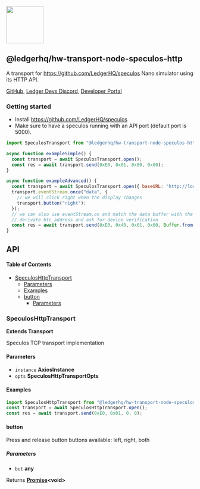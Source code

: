 <img src="https://user-images.githubusercontent.com/4631227/191834116-59cf590e-25cc-4956-ae5c-812ea464f324.png" height="100" />

## @ledgerhq/hw-transport-node-speculos-http

A transport for <https://github.com/LedgerHQ/speculos> Nano simulator using its HTTP API.

[GitHub](https://github.com/LedgerHQ/ledger-live/),
[Ledger Devs Discord](https://developers.ledger.com/discord-pro),
[Developer Portal](https://developers.ledger.com/)

### Getting started

*   Install <https://github.com/LedgerHQ/speculos>
*   Make sure to have a speculos running with an API port (default port is 5000).

```js
import SpeculosTransport from "@ledgerhq/hw-transport-node-speculos-http";

async function exampleSimple() {
  const transport = await SpeculosTransport.open();
  const res = await transport.send(0xE0, 0x01, 0x00, 0x00);
}

async function exampleAdvanced() {
  const transport = await SpeculosTransport.open({ baseURL: "http://localhost:5000" });
  transport.eventStream.once("data", {
    // we will click right when the display changes
    transport.button("right");
  });
  // we can also use eventStream.on and match the data buffer with the expected display before taking action
  // derivate btc address and ask for device verification
  const res = await transport.send(0xE0, 0x40, 0x01, 0x00, Buffer.from("058000002c8000000080000000000000000000000f"));
}
```

## API

<!-- Generated by documentation.js. Update this documentation by updating the source code. -->

#### Table of Contents

*   [SpeculosHttpTransport](#speculoshttptransport)
    *   [Parameters](#parameters)
    *   [Examples](#examples)
    *   [button](#button)
        *   [Parameters](#parameters-1)

### SpeculosHttpTransport

**Extends Transport**

Speculos TCP transport implementation

#### Parameters

*   `instance` **AxiosInstance**&#x20;
*   `opts` **SpeculosHttpTransportOpts**&#x20;

#### Examples

```javascript
import SpeculosHttpTransport from "@ledgerhq/hw-transport-node-speculos-http";
const transport = await SpeculosHttpTransport.open();
const res = await transport.send(0xE0, 0x01, 0, 0);
```

#### button

Press and release button
buttons available: left, right, both

##### Parameters

*   `but` **any**&#x20;

Returns **[Promise](https://developer.mozilla.org/docs/Web/JavaScript/Reference/Global_Objects/Promise)\<void>**&#x20;
